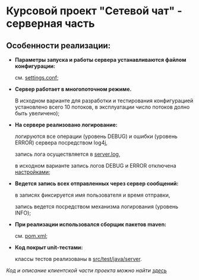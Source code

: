 # Курсовой проект "Сетевой чат" - серверная часть

## Особенности реализации:
- **Параметры запуска и работы сервера устанавливаются файлом конфигурации:** 
  
    см. [settings.conf](rc/main/resources/settings.conf);
- **Сервер работает в многопоточном режиме.**
  
    В исходном варианте для разработки и тестирования конфигурацией установлено всего 10 потоков, в эксплуатации число потоков долно быть увеличено);
- **На сервере реализовано логирование:**
  
    логируются все операции (уровень DEBUG) и ошибки (уровень ERROR) сервера посредством log4j, 
  
    запись лога осуществляется в [server.log](log/server.log),
  
    в исходном варианте запись логов DEBUG и ERROR отключена [настройками](src/main/resources/log4j.properties);
- **Ведется запись всех отправленных через сервер сообщений:** 
  
    в записях фиксируется имя пользователя и время отправки, 
    
    запись ведется посредством механизма логирования (уровень INFO);
- **При реализации использовался сборщик пакетов maven:**
  
    см. [pom.xml](pom.xml);
- **Код покрыт unit-тестами:**
  
    классы тестов реализованы в [src/test/java/server](src/test/java/server).
  

_Код и описание клиентской части проекта можно найти [здесь](https://github.com/agapovaelyne/java-hw-ChatClient)_
